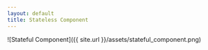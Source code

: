```yaml
---
layout: default
title: Stateless Component
---
```


![Stateful Component]({{ site.url }}/assets/stateful_component.png)
